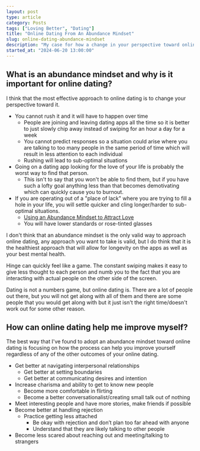 ```yaml
---
layout: post
type: article
category: Posts
tags: ["Loving Better", "Dating"]
title: "Online Dating From An Abundance Mindset"
slug: online-dating-abundance-mindset
description: "My case for how a change in your perspective toward online dating will make it a better overall experience."
started_at: "2024-06-20 13:00:00"
---
```


## What is an abundance mindset and why is it important for online dating?

I think that the most effective approach to online dating is to change your perspective toward it.
* You cannot rush it and it will have to happen over time
    * People are joining and leaving dating apps all the time so it is better to just slowly chip away instead of swiping for an hour a day for a week
    * You cannot predict responses so a situation could arise where you are talking to too many people in the same period of time which will result in less attention to each individual
    * Rushing will lead to sub-optimal situations
* Going on a dating app looking for the love of your life is probably the worst way to find that person. 
    * This isn't to say that you won't be able to find them, but if you have such a lofty goal anything less than that becomes demotivating which can quickly cause you to burnout. 
* If you are operating out of a "place of lack" where you are trying to fill a hole in your life, you will settle quicker and cling longer/harder to sub-optimal situations.
    * [Using an Abundance Mindset to Attract Love](https://www.meetmindful.com/using-an-abundance-mindset/)
    * You will have lower standards or rose-tinted glasses

I don't think that an abundance mindset is the only valid way to approach online dating, any approach you want to take is valid, but I do think that it is the healthiest approach that will allow for longevity on the apps as well as your best mental health.

Hinge can quickly feel like a game. The constant swiping makes it easy to give less thought to each person and numb you to the fact that you are interacting with actual people on the other side of the screen.

Dating is not a numbers game, but online dating is. There are a lot of people out there, but you will not get along with all of them and there are some people that you would get along with but it just isn't the right time/doesn't work out for some other reason.

## How can online dating help me improve myself?

The best way that I've found to adopt an abundance mindset toward online dating is focusing on how the process can help you improve yourself regardless of any of the other outcomes of your online dating.

* Get better at navigating interpersonal relationships
    * Get better at setting boundaries
    * Get better at communicating desires and intention
* Increase charisma and ability to get to know new people
    * Become more comfortable in flirting
    * Become a better conversationalist/creating small talk out of nothing 
* Meet interesting people and have more stories, make friends if possible
* Become better at handling rejection
    * Practice getting less attached
        * Be okay with rejection and don’t plan too far ahead with anyone
        * Understand that they are likely talking to other people
* Become less scared about reaching out and meeting/talking to strangers